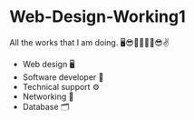 # Web-Design-Working1
All the works that I am doing. 🖥😎🐱‍🚀🐱‍👤😎✌

- Web design 🖥
- Software developer 📳
- Technical support ⚙
- Networking 📡
- Database 🗂
